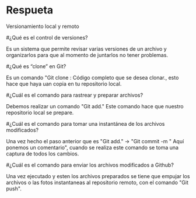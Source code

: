 # Respueta
Versionamiento local y remoto

#¿Qué es el control de versiones?

Es un sistema que permite revisar varias versiones de un archivo y organizarlos para que al momento de juntarlos no tener problemas.

#¿Qué es “clone” en Git?

Es un comando "Git clone : Código completo que se desea clonar., esto hace que haya uan copia en tu repositorio local. 

#¿Cuál es el comando para rastrear y preparar archivos?

Debemos realizar un comando "Git add." Este comando hace que nuestro repositorio local se prepare.

#¿Cuál es el comando para tomar una instantánea de los archivos modificados?

Una vez hecho el paso anterior que es "Git add." -> "Git commit -m " Aquí ponemos un comentario", cuando se realiza este comando se toma una captura de todos los cambios.

#¿Cuál es el comando para enviar los archivos modificados a Github?

Una vez ejecutado y esten los archivos preparados se tiene que empujar los archivos o las fotos instantaneas al repositorio remoto, con el comando "Git push".

